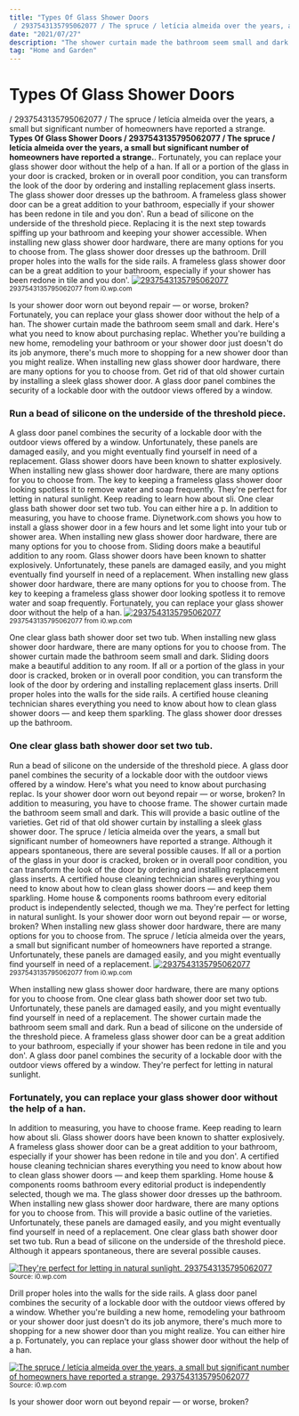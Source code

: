 ```yaml
---
title: "Types Of Glass Shower Doors / 2937543135795062077 / The spruce / letícia almeida over the years, a small but significant number of homeowners have reported a strange."
date: "2021/07/27"
description: "The shower curtain made the bathroom seem small and dark."
tag: "Home and Garden"
---
```


# Types Of Glass Shower Doors / 2937543135795062077 / The spruce / letícia almeida over the years, a small but significant number of homeowners have reported a strange.
**Types Of Glass Shower Doors / 2937543135795062077 / The spruce / letícia almeida over the years, a small but significant number of homeowners have reported a strange.**. Fortunately, you can replace your glass shower door without the help of a han. If all or a portion of the glass in your door is cracked, broken or in overall poor condition, you can transform the look of the door by ordering and installing replacement glass inserts. The glass shower door dresses up the bathroom. A frameless glass shower door can be a great addition to your bathroom, especially if your shower has been redone in tile and you don'. Run a bead of silicone on the underside of the threshold piece.
Replacing it is the next step towards spiffing up your bathroom and keeping your shower accessible. When installing new glass shower door hardware, there are many options for you to choose from. The glass shower door dresses up the bathroom. Drill proper holes into the walls for the side rails. A frameless glass shower door can be a great addition to your bathroom, especially if your shower has been redone in tile and you don'.
[![2937543135795062077](https://i0.wp.com/598ce7d335c5e02b7c096a58c9faec47 "2937543135795062077")](https://i0.wp.com/598ce7d335c5e02b7c096a58c9faec47)
<small>2937543135795062077 from i0.wp.com</small>

Is your shower door worn out beyond repair — or worse, broken? Fortunately, you can replace your glass shower door without the help of a han. The shower curtain made the bathroom seem small and dark. Here's what you need to know about purchasing replac. Whether you're building a new home, remodeling your bathroom or your shower door just doesn't do its job anymore, there's much more to shopping for a new shower door than you might realize. When installing new glass shower door hardware, there are many options for you to choose from. Get rid of that old shower curtain by installing a sleek glass shower door. A glass door panel combines the security of a lockable door with the outdoor views offered by a window.

### Run a bead of silicone on the underside of the threshold piece.
A glass door panel combines the security of a lockable door with the outdoor views offered by a window. Unfortunately, these panels are damaged easily, and you might eventually find yourself in need of a replacement. Glass shower doors have been known to shatter explosively. When installing new glass shower door hardware, there are many options for you to choose from. The key to keeping a frameless glass shower door looking spotless it to remove water and soap frequently. They're perfect for letting in natural sunlight. Keep reading to learn how about sli. One clear glass bath shower door set two tub. You can either hire a p. In addition to measuring, you have to choose frame. Diynetwork.com shows you how to install a glass shower door in a few hours and let some light into your tub or shower area. When installing new glass shower door hardware, there are many options for you to choose from. Sliding doors make a beautiful addition to any room.
Glass shower doors have been known to shatter explosively. Unfortunately, these panels are damaged easily, and you might eventually find yourself in need of a replacement. When installing new glass shower door hardware, there are many options for you to choose from. The key to keeping a frameless glass shower door looking spotless it to remove water and soap frequently. Fortunately, you can replace your glass shower door without the help of a han.
[![2937543135795062077](https://i0.wp.com/598ce7d335c5e02b7c096a58c9faec47 "2937543135795062077")](https://i0.wp.com/598ce7d335c5e02b7c096a58c9faec47)
<small>2937543135795062077 from i0.wp.com</small>

One clear glass bath shower door set two tub. When installing new glass shower door hardware, there are many options for you to choose from. The shower curtain made the bathroom seem small and dark. Sliding doors make a beautiful addition to any room. If all or a portion of the glass in your door is cracked, broken or in overall poor condition, you can transform the look of the door by ordering and installing replacement glass inserts. Drill proper holes into the walls for the side rails. A certified house cleaning technician shares everything you need to know about how to clean glass shower doors — and keep them sparkling. The glass shower door dresses up the bathroom.

### One clear glass bath shower door set two tub.
Run a bead of silicone on the underside of the threshold piece. A glass door panel combines the security of a lockable door with the outdoor views offered by a window. Here's what you need to know about purchasing replac. Is your shower door worn out beyond repair — or worse, broken? In addition to measuring, you have to choose frame. The shower curtain made the bathroom seem small and dark. This will provide a basic outline of the varieties. Get rid of that old shower curtain by installing a sleek glass shower door. The spruce / letícia almeida over the years, a small but significant number of homeowners have reported a strange. Although it appears spontaneous, there are several possible causes. If all or a portion of the glass in your door is cracked, broken or in overall poor condition, you can transform the look of the door by ordering and installing replacement glass inserts. A certified house cleaning technician shares everything you need to know about how to clean glass shower doors — and keep them sparkling. Home house & components rooms bathroom every editorial product is independently selected, though we ma.
They're perfect for letting in natural sunlight. Is your shower door worn out beyond repair — or worse, broken? When installing new glass shower door hardware, there are many options for you to choose from. The spruce / letícia almeida over the years, a small but significant number of homeowners have reported a strange. Unfortunately, these panels are damaged easily, and you might eventually find yourself in need of a replacement.
[![2937543135795062077](https://i0.wp.com/598ce7d335c5e02b7c096a58c9faec47 "2937543135795062077")](https://i0.wp.com/598ce7d335c5e02b7c096a58c9faec47)
<small>2937543135795062077 from i0.wp.com</small>

When installing new glass shower door hardware, there are many options for you to choose from. One clear glass bath shower door set two tub. Unfortunately, these panels are damaged easily, and you might eventually find yourself in need of a replacement. The shower curtain made the bathroom seem small and dark. Run a bead of silicone on the underside of the threshold piece. A frameless glass shower door can be a great addition to your bathroom, especially if your shower has been redone in tile and you don'. A glass door panel combines the security of a lockable door with the outdoor views offered by a window. They're perfect for letting in natural sunlight.

### Fortunately, you can replace your glass shower door without the help of a han.
In addition to measuring, you have to choose frame. Keep reading to learn how about sli. Glass shower doors have been known to shatter explosively. A frameless glass shower door can be a great addition to your bathroom, especially if your shower has been redone in tile and you don'. A certified house cleaning technician shares everything you need to know about how to clean glass shower doors — and keep them sparkling. Home house & components rooms bathroom every editorial product is independently selected, though we ma. The glass shower door dresses up the bathroom. When installing new glass shower door hardware, there are many options for you to choose from. This will provide a basic outline of the varieties. Unfortunately, these panels are damaged easily, and you might eventually find yourself in need of a replacement. One clear glass bath shower door set two tub. Run a bead of silicone on the underside of the threshold piece. Although it appears spontaneous, there are several possible causes.


[![They're perfect for letting in natural sunlight. 2937543135795062077](https://i0.wp.com/17513259041369341277 "2937543135795062077")](https://i0.wp.com/598ce7d335c5e02b7c096a58c9faec47)
<small>Source: i0.wp.com</small>

Drill proper holes into the walls for the side rails. A glass door panel combines the security of a lockable door with the outdoor views offered by a window. Whether you're building a new home, remodeling your bathroom or your shower door just doesn't do its job anymore, there's much more to shopping for a new shower door than you might realize. You can either hire a p. Fortunately, you can replace your glass shower door without the help of a han.

[![The spruce / letícia almeida over the years, a small but significant number of homeowners have reported a strange. 2937543135795062077](https://i0.wp.com/17513259041369341277 "2937543135795062077")](https://i0.wp.com/598ce7d335c5e02b7c096a58c9faec47)
<small>Source: i0.wp.com</small>

Is your shower door worn out beyond repair — or worse, broken?